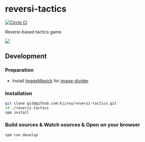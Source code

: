 # reversi-tactics

[![Circle CI](https://circleci.com/gh/kjirou/reversi-tactics.svg?style=svg)](https://circleci.com/gh/kjirou/reversi-tactics)

Reversi-based tactics game

![](https://raw.githubusercontent.com/kjirou/reversi-tactics/master/doc/demo.gif)


## Development

### Preparation

- Install [ImageMagick](http://www.imagemagick.org/script/index.php) for [image-divider](https://www.npmjs.com/package/image-divider)

### Installation

```bash
git clone git@github.com:kjirou/reversi-tactics.git
cd ./reversi-tactics
npm install
```

### Build sources & Watch sources & Open on your browser

```bash
npm run develop
```
